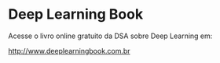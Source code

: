 # Deep Learning Book

Acesse o livro online gratuito da DSA sobre Deep Learning em:

http://www.deeplearningbook.com.br

